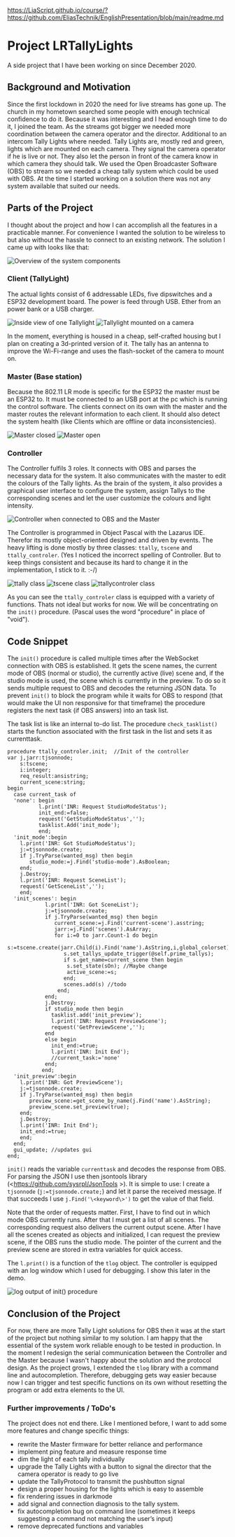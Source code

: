 <https://LiaScript.github.io/course/?https://github.com/EliasTechnik/EnglishPresentation/blob/main/readme.md>

# Project LRTallyLights

A side project that I have been working on since December 2020.

## Background and Motivation

Since the first lockdown in 2020 the need for live streams has gone up. The church in my hometown searched some people with enough technical confidence to do it. Because it was interesting and I head enough time to do it, I joined the team. As the streams got bigger we needed more coordination between the camera operator and the director. Additional to an intercom Tally Lights where needed.
Tally Lights are, mostly red and green, lights which are mounted on each camera. They signal the camera operator if he is live or not. They also let the person in front of the camera know in which camera they should talk. We used the Open Broadcaster Software (OBS) to stream so we needed a cheap tally system which could be used with OBS. At the time I started working on a solution there was not any system available that suited our needs.

## Parts of the Project

I thought about the project and how I can accomplish all the features in a practicable manner. For convenience I wanted the solution to be wireless to but also without the hassle to connect to an existing network. The solution I came up with looks like that:

![Overview of the system components](img/lo_res/overview.jpg)

### Client (TallyLight)

The actual lights consist of 6 addressable LEDs, five dipswitches and a ESP32 development board. The power is feed through USB. Ether from an power bank or a USB charger.

![Inside view of one Tallylight](img/lo_res/tally_open.jpg)
![Tallylight mounted on a camera](img/lo_res/tally_on_camera.jpg)

In the moment, everything is housed in a cheap, self-crafted housing but I plan on creating a 3d-printed version of it. The tally has an antenna to improve the Wi-Fi-range and uses the flash-socket of the camera to mount on.

### Master (Base station)

Because the 802.11 LR mode is specific for the ESP32 the master must be an ESP32 to. It must be connected to an USB port at the pc which is running the control software. The clients connect on its own with the master and the master routes the relevant information to each client. It should also detect the system health (like Clients which are offline or data inconsistencies).

![Master closed](img/lo_res/master_closed.jpg)
![Master open](img/lo_res/master_open.jpg)

### Controller

The Controller fulfils 3 roles. It connects with OBS and parses the necessary data for the system. It also communicates with the master to edit the colours of the Tally lights. As the brain of the system, it also provides a graphical user interface to configure the system, assign Tallys to the corresponding scenes and let the user customize the colours and light intensity.

![Controller when connected to OBS and the Master](img/lo_res/ControlerUIConnected.jpg)

The Controller is programmed in Object Pascal with the Lazarus IDE. Therefor its mostly object-oriented designed and driven by events.
The heavy lifting is done mostly by three classes: `ttally`, `tscene` and `ttally_controler`. (Yes I noticed the incorrect spelling of Controller. But to keep things consistent and because its hard to change it in the implementation, I stick to it. :-/)

![ttally class](img/lo_res/ttally.jpg)
![tscene class](img/lo_res/tscene.jpg)
![ttallycontroler class](img/lo_res/ttallycontroler.jpg)

As you can see the `ttally_controler` class is equipped with a variety of functions. Thats not ideal but works for now. We will be concentrating on the `init()` procedure. (Pascal uses the word "procedure" in place of "void").

## Code Snippet

The `init()` procedure is called multiple times after the WebSocket connection with OBS is established. It gets the scene names, the current mode of OBS (normal or studio), the currently active (live) scene and, if the studio mode is used, the scene which is currently in the preview. To do so it sends multiple request to OBS and decodes the returning JSON data. To prevent `init()` to block the program while it waits for OBS to respond (that would make the UI non responsive for that timeframe) the procedure registers the next task (if OBS answers) into an task list.

The task list is like an internal to-do list. The procedure `check_tasklist()` starts the function associated with the first task in the list and sets it as currenttask.

```Delphi ttally_controler.init()
procedure ttally_controler.init;  //Init of the controller
var j,jarr:tjsonnode;
    s:tscene;
    i:integer;
    req_result:ansistring;
    current_scene:string;
begin
  case current_task of
  'none': begin
          l.print('INR: Request StudioModeStatus');
          init_end:=false;
          request('GetStudioModeStatus','');
          tasklist.Add('init_mode');
          end;
  'init_mode':begin
    l.print('INR: Got StudioModeStatus');
    j:=tjsonnode.create;
    if j.TryParse(wanted_msg) then begin
       studio_mode:=j.Find('studio-mode').AsBoolean;
    end;
    j.Destroy;
    l.print('INR: Request SceneList');
    request('GetSceneList','');
    end;
  'init_scenes': begin
            l.print('INR: Got SceneList');
            j:=tjsonnode.create;
            if j.TryParse(wanted_msg) then begin
               current_scene:=j.Find('current-scene').asstring;
               jarr:=j.Find('scenes').AsArray;
               for i:=0 to jarr.Count-1 do begin
                  s:=tscene.create(jarr.Child(i).Find('name').AsString,i,global_colorset);
                  s.set_tallys_update_trigger(@self.prime_tallys);
                  if s.get_name=current_scene then begin
                   s.set_state(sOn); //Maybe change
                   active_scene:=s;
                  end;
                  scenes.add(s) //todo
                end;
            end;
            j.Destroy;
            if studio_mode then begin
              tasklist.add('init_preview');
              l.print('INR: Request PreviewScene');
              request('GetPreviewScene','');
            end
            else begin
              init_end:=true;
              l.print('INR: Init End');
              //current_task:='none'
            end;
           end;
  'init_preview':begin
    l.print('INR: Got PreviewScene');
    j:=tjsonnode.create;
    if j.TryParse(wanted_msg) then begin
       preview_scene:=get_scene_by_name(j.Find('name').AsString);
       preview_scene.set_preview(true);
    end;
    j.Destroy;
    l.print('INR: Init End');
    init_end:=true;
    end;
  end;
  gui_update; //updates gui
end;

```

`init()` reads the variable `currenttask` and decodes the response from OBS. For parsing the JSON I use then jsontools library (<https://github.com/sysrpl/JsonTools >). It is simple to use: I create a `tjsonnode` (`j:=tjsonnode.create;`) and let it parse the received message. If that succeeds I use `j.Find('\<keyword\>')` to get the value of that field.

Note that the order of requests matter. First, I have to find out in which mode OBS currently runs. After that I must get a list of all scenes. The corresponding request also delivers the current output scene. After I have all the scenes created as objects and initialized, I can request the preview scene, if the OBS runs the studio mode. The pointer of the current and the preview scene are stored in extra variables for quick access.

The `l.print()` is a function of the `tlog` object. The controller is equipped with an log window which I used for debugging. I show this later in the demo.

![log output of init() procedure](img/lo_res/output_of_init.jpg)


## Conclusion of the Project

For now, there are more Tally Light solutions for OBS then it was at the start of the project but nothing similar to my solution. I am happy that the essential of the system work reliable enough to be tested in production. In the moment I redesign the serial communication between the Controller and the Master because I wasn't happy about the solution and the protocol design. As the project grows, I extended the `tlog` library with a command line and autocompletion. Therefore, debugging gets way easier because now I can trigger and test specific functions on its own without resetting the program or add extra elements to the UI.  

### Further improvements / ToDo's

The project does not end there. Like I mentioned before, I want to add some more features and change specific things:
- rewrite the Master firmware for better reliance and performance
- implement ping feature and measure response time
- dim the light of each tally individually
- upgrade the Tally Lights with a button to signal the director that the camera operator is ready to go live
- update the TallyProtocol to transmit the pushbutton signal
- design a proper housing for the lights which is easy to assemble
- fix rendering issues in darkmode
- add signal and connection diagnosis to the tally system.
- fix autocompletion bug on command line (sometimes it keeps suggesting a command not matching the user’s input)
- remove deprecated functions and variables
